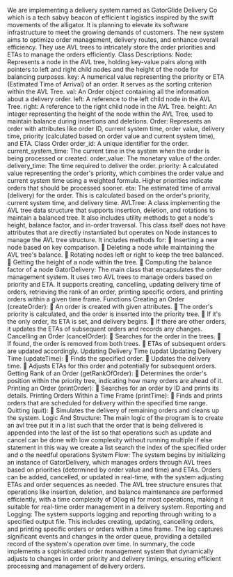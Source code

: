 We are implementing a delivery system named as GatorGlide
Delivery Co which is a tech sabvy beacon of efficient t logistics
inspired by the swift movements of the alligator. It is planning to
elevate its software infrastructure to meet the growing demands of
customers. The new system aims to optimize order management,
delivery routes, and enhance overall efficiency. They use AVL trees to
intricately store the order priorities and ETAs to manage the orders
efficiently.
Class Descriptions:
Node: Represents a node in the AVL tree, holding key-value pairs
along with pointers to left and right child nodes and the height of the
node for balancing purposes.
key: A numerical value representing the priority or ETA (Estimated
Time of Arrival) of an order. It serves as the sorting criterion within
the AVL Tree.
val: An Order object containing all the information about a delivery
order.
left: A reference to the left child node in the AVL Tree.
right: A reference to the right child node in the AVL Tree.
height: An integer representing the height of the node within the
AVL Tree, used to maintain balance during insertions and deletions.
Order: Represents an order with attributes like order ID, current
system time, order value, delivery time, priority (calculated based on
order value and current system time), and ETA.
Class Order
order_id: A unique identifier for the order.
current_system_time: The current time in the system when the
order is being processed or created.
order_value: The monetary value of the order.
delivery_time: The time required to deliver the order.
priority: A calculated value representing the order's priority, which
combines the order value and current system time using a weighted
formula. Higher priorities indicate orders that should be processed
sooner.
eta: The estimated time of arrival (delivery) for the order. This is
calculated based on the order's priority, current system time, and
delivery time.
AVLTree: A class implementing the AVL tree data structure that
supports insertion, deletion, and rotations to maintain a balanced
tree. It also includes utility methods to get a node's height, balance
factor, and in-order traversal.
This class itself does not have attributes that are directly instantiated
but operates on Node instances to manage the AVL tree structure. It
includes methods for:
 Inserting a new node based on key comparison.
 Deleting a node while maintaining the AVL tree's balance.
 Rotating nodes left or right to keep the tree balanced.
 Getting the height of a node within the tree.
 Computing the balance factor of a node
GatorDelivery: The main class that encapsulates the order
management system. It uses two AVL trees to manage orders based
on priority and ETA. It supports creating, cancelling, updating
delivery time of orders, retrieving the rank of an order, printing
specific orders, and printing orders within a given time frame.
Functions
Creating an Order (createOrder):
 An order is created with given attributes.
 The order's priority is calculated, and the order is inserted into
the priority tree.
 If it's the only order, its ETA is set, and delivery begins.
 If there are other orders, it updates the ETAs of subsequent
orders and records any changes.
Cancelling an Order (cancelOrder):
 Searches for the order in the trees.
 If found, the order is removed from both trees.
 ETAs of subsequent orders are updated accordingly.
Updating Delivery Time (updat
Updating Delivery Time (updateTime):
 Finds the specified order.
 Updates the delivery time.
 Adjusts ETAs for this order and potentially for subsequent
orders.
Getting Rank of an Order (getRankOfOrder):
 Determines the order's position within the priority tree,
indicating how many orders are ahead of it.
Printing an Order (printOrder):
 Searches for an order by ID and prints its details.
Printing Orders Within a Time Frame (printTime):
 Finds and prints orders that are scheduled for delivery within
the specified time range.
Quitting (quit):
 Simulates the delivery of remaining orders and cleans up the
system.
Logic And Structure:
The main logic of the program is to create an avl tree put it in a list
such that the order that is being delivered is appended into the last
of the list so that operations such as update and cancel can be done
with low complexity without running multiple if else statement in
this way we create a list search the index of the specified order and o
the needful operations
System Flow:
The system begins by initializing an instance of GatorDelivery, which
manages orders through AVL trees based on priorities (determined
by order value and time) and ETAs. Orders can be added, cancelled,
or updated in real-time, with the system adjusting ETAs and order
sequences as needed.
The AVL tree structure ensures that operations like insertion,
deletion, and balance maintenance are performed efficiently, with a
time complexity of O(log n) for most operations, making it suitable
for real-time order management in a delivery system.
Reporting and Logging:
The system supports logging and reporting through writing to a
specified output file. This includes creating, updating, cancelling
orders, and printing specific orders or orders within a time frame.
The log captures significant events and changes in the order queue,
providing a detailed record of the system's operation over time.
In summary, the code implements a sophisticated order
management system that dynamically adjusts to changes in order
priority and delivery timings, ensuring efficient processing and
management of delivery orders.
